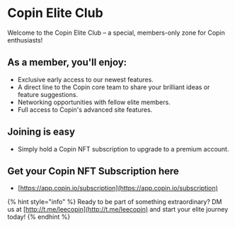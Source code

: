 # Copin Elite Club

Welcome to the Copin Elite Club – a special, members-only zone for Copin enthusiasts!

## As a member, you'll enjoy:

* Exclusive early access to our newest features.
* A direct line to the Copin core team to share your brilliant ideas or feature suggestions.
* Networking opportunities with fellow elite members.
* Full access to Copin's advanced site features.

## Joining is easy

* Simply hold a Copin NFT subscription to upgrade to a premium account.

## Get your Copin NFT Subscription here&#x20;

* [https://app.copin.io/subscription](https://app.copin.io/subscription)

{% hint style="info" %}
Ready to be part of something extraordinary? DM us at [http://t.me/leecopin](http://t.me/leecopin) and start your elite journey today!
{% endhint %}
